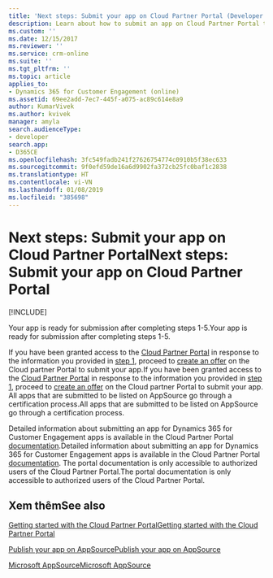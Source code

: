 ```yaml
---
title: 'Next steps: Submit your app on Cloud Partner Portal (Developer Guide for Dynamics 365 for Customer Engagement apps)| MicrosoftDocs'
description: Learn about how to submit an app on Cloud Partner Portal to be listed on AppSource.
ms.custom: ''
ms.date: 12/15/2017
ms.reviewer: ''
ms.service: crm-online
ms.suite: ''
ms.tgt_pltfrm: ''
ms.topic: article
applies_to:
- Dynamics 365 for Customer Engagement (online)
ms.assetid: 69ee2add-7ec7-445f-a075-ac89c614e8a9
author: KumarVivek
ms.author: kvivek
manager: amyla
search.audienceType:
- developer
search.app:
- D365CE
ms.openlocfilehash: 3fc549fadb241f27626754774c0910b5f38ec633
ms.sourcegitcommit: 9f0efd59de16a6d9902fa372cb25fc0baf1c2838
ms.translationtype: HT
ms.contentlocale: vi-VN
ms.lasthandoff: 01/08/2019
ms.locfileid: "385698"
---
```

# <a name="next-steps-submit-your-app-on-cloud-partner-portal"></a><span data-ttu-id="bb750-103">Next steps: Submit your app on Cloud Partner Portal</span><span class="sxs-lookup"><span data-stu-id="bb750-103">Next steps: Submit your app on Cloud Partner Portal</span></span>

[!INCLUDE[](../includes/cc_applies_to_update_9_0_0.md)]

<span data-ttu-id="bb750-104">Your app is ready for submission after completing steps 1-5.</span><span class="sxs-lookup"><span data-stu-id="bb750-104">Your app is ready for submission after completing steps 1-5.</span></span> 

<span data-ttu-id="bb750-105">If you have been granted access to the [Cloud Partner Portal](https://cloudpartner.azure.com) in response to the information you provided in [step 1](fill-app-submission-form-appsource.md), proceed to [create an offer](https://cloudpartner.azure.com/#new/microsoft-crm/form/offerSettings) on the Cloud partner Portal to submit your app.</span><span class="sxs-lookup"><span data-stu-id="bb750-105">If you have been granted access to the [Cloud Partner Portal](https://cloudpartner.azure.com) in response to the information you provided in [step 1](fill-app-submission-form-appsource.md), proceed to [create an offer](https://cloudpartner.azure.com/#new/microsoft-crm/form/offerSettings) on the Cloud partner Portal to submit your app.</span></span> <span data-ttu-id="bb750-106">All apps that are submitted to be listed on AppSource go through a certification process.</span><span class="sxs-lookup"><span data-stu-id="bb750-106">All apps that are submitted to be listed on AppSource go through a certification process.</span></span> 

<span data-ttu-id="bb750-107">Detailed information about submitting an app for Dynamics 365 for Customer Engagement apps is available in the Cloud Partner Portal [documentation](https://cloudpartner.azure.com/#documentation/crm-create-offer).</span><span class="sxs-lookup"><span data-stu-id="bb750-107">Detailed information about submitting an app for Dynamics 365 for Customer Engagement apps is available in the Cloud Partner Portal [documentation](https://cloudpartner.azure.com/#documentation/crm-create-offer).</span></span> <span data-ttu-id="bb750-108">The portal documentation is only accessible to authorized users of the Cloud Partner Portal.</span><span class="sxs-lookup"><span data-stu-id="bb750-108">The portal documentation is only accessible to authorized users of the Cloud Partner Portal.</span></span>

## <a name="see-also"></a><span data-ttu-id="bb750-109">Xem thêm</span><span class="sxs-lookup"><span data-stu-id="bb750-109">See also</span></span>

[<span data-ttu-id="bb750-110">Getting started with the Cloud Partner Portal</span><span class="sxs-lookup"><span data-stu-id="bb750-110">Getting started with the Cloud Partner Portal</span></span>](https://cloudpartner.azure.com/#documentation/getting-started-with-the-cloud-partner-portal)

[<span data-ttu-id="bb750-111">Publish your app on AppSource</span><span class="sxs-lookup"><span data-stu-id="bb750-111">Publish your app on AppSource</span></span>](publish-app-appsource.md)

[<span data-ttu-id="bb750-112">Microsoft AppSource</span><span class="sxs-lookup"><span data-stu-id="bb750-112">Microsoft AppSource</span></span>](https://appsource.microsoft.com)

